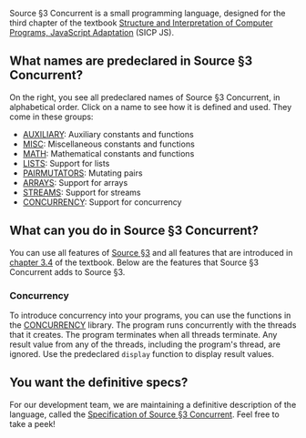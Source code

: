 Source §3 Concurrent is a small programming language, designed for the third chapter
of the textbook
<a href="https://sourceacademy.org/sicpjs">Structure and Interpretation
of Computer Programs, JavaScript Adaptation</a> (SICP JS).

## What names are predeclared in Source §3 Concurrent?

On the right, you see all predeclared names of Source §3 Concurrent, in alphabetical
order. Click on a name to see how it is defined and used. They come in these groups:
  <ul>
    <li>
      <a href="../AUXILIARY/index.html">AUXILIARY</a>: Auxiliary constants and functions
    </li>
    <li>
      <a href="../MISC/index.html">MISC</a>: Miscellaneous constants and functions
    </li>
    <li>
      <a href="../MATH/index.html">MATH</a>: Mathematical constants and functions
    </li>
    <li>
      <a href="../LISTS/index.html">LISTS</a>: Support for lists
    </li>
    <li>
      <a href="../PAIRMUTATORS/index.html">PAIRMUTATORS</a>: Mutating pairs
    </li>
    <li>
      <a href="../ARRAYS/index.html">ARRAYS</a>: Support for arrays
    </li>
    <li>
      <a href="../STREAMS/index.html">STREAMS</a>: Support for streams
    </li>
    <li>
      <a href="../CONCURRENCY/index.html">CONCURRENCY</a>: Support for concurrency
    </li>
  </ul>

## What can you do in Source §3 Concurrent?

You can use all features of
<a href="../source_3/">Source §3</a> and all
features that are introduced in
<a href="https://sourceacademy.org/sicpjs/3.4">chapter 3.4</a> of the
textbook.
Below are the features that Source §3 Concurrent adds to Source §3.

### Concurrency

To introduce concurrency into your programs, you can use the
functions in the <a href="../CONCURRENCY/">CONCURRENCY</a> library. The program
runs concurrently with the threads that it creates. The program terminates when
all threads terminate. Any result value from any of the threads, including the
program's thread, are ignored. Use the predeclared `display` function to display
result values.

## You want the definitive specs?

For our development team, we are maintaining a definitive description
of the language, called the
<a href="../source_3_concurrent.pdf">Specification of Source §3 Concurrent</a>. Feel free to
take a peek!


